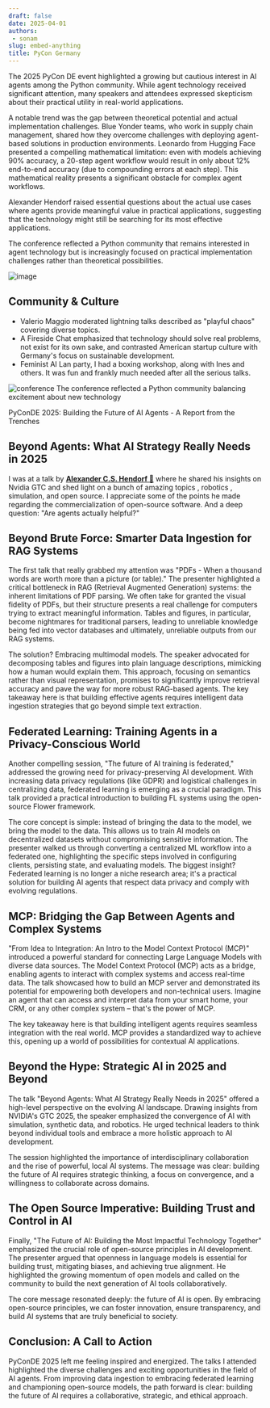 ```yaml
---
draft: false 
date: 2025-04-01
authors: 
 - sonam
slug: embed-anything
title: PyCon Germany
---
```

The 2025 PyCon DE event highlighted a growing but cautious interest in AI agents among the Python community. While agent technology received significant attention, many speakers and attendees expressed skepticism about their practical utility in real-world applications.

<!-- more -->

A notable trend was the gap between theoretical potential and actual implementation challenges. Blue Yonder teams, who work in supply chain management, shared how they overcome challenges with deploying agent-based solutions in production environments. Leonardo from Hugging Face presented a compelling mathematical limitation: even with models achieving 90% accuracy, a 20-step agent workflow would result in only about 12% end-to-end accuracy (due to compounding errors at each step). This mathematical reality presents a significant obstacle for complex agent workflows.

Alexander Hendorf raised essential questions about the actual use cases where agents provide meaningful value in practical applications, suggesting that the technology might still be searching for its most effective applications.

The conference reflected a Python community that remains interested in agent technology but is increasingly focused on practical implementation challenges rather than theoretical possibilities.

![image](https://royal-hygienic-522.notion.site/image/attachment%3A6a43f65c-8807-4e65-9125-962d1c95cc2e%3Aimage.png?table=block&id=1e281b6a-6bbe-80fc-9a9a-eac2c50c3580&spaceId=f1bf59bf-2c3f-4b4d-a5f9-109d041ef45a&width=1420&userId=&cache=v2)

## Community & Culture

- Valerio Maggio moderated lightning talks described as "playful chaos" covering diverse topics.
- A Fireside Chat emphasized that technology should solve real problems, not exist for its own sake, and contrasted American startup culture with Germany's focus on sustainable development.
- Feminist AI Lan party, I had a boxing workshop, along with Ines and others. It was fun and frankly much needed after all the serious talks.

![conference](https://royal-hygienic-522.notion.site/image/attachment%3A792c99e7-fa4d-4e62-b852-86061b208da9%3Aimage.png?table=block&id=1e281b6a-6bbe-806e-b5c0-cab0b640a0d3&spaceId=f1bf59bf-2c3f-4b4d-a5f9-109d041ef45a&width=2000&userId=&cache=v2)
The conference reflected a Python community balancing excitement about new technology

PyConDE 2025: Building the Future of AI Agents - A Report from the Trenches

## **Beyond Agents: What AI Strategy Really Needs in 2025**

I was at a talk by [**Alexander C.S. Hendorf 👋**](https://www.linkedin.com/in/hendorf/) where he shared his insights on Nvidia GTC and shed light on a bunch of amazing topics , robotics , simulation, and open source. I appreciate some of the points he made regarding the commercialization of open-source software. And a deep question: "Are agents actually helpful?"

## Beyond Brute Force: Smarter Data Ingestion for RAG Systems

The first talk that really grabbed my attention was "PDFs - When a thousand words are worth more than a picture (or table)." The presenter highlighted a critical bottleneck in RAG (Retrieval Augmented Generation) systems: the inherent limitations of PDF parsing. We often take for granted the visual fidelity of PDFs, but their structure presents a real challenge for computers trying to extract meaningful information. Tables and figures, in particular, become nightmares for traditional parsers, leading to unreliable knowledge being fed into vector databases and ultimately, unreliable outputs from our RAG systems.

The solution? Embracing multimodal models. The speaker advocated for decomposing tables and figures into plain language descriptions, mimicking how a human would explain them. This approach, focusing on semantics rather than visual representation, promises to significantly improve retrieval accuracy and pave the way for more robust RAG-based agents. The key takeaway here is that building effective agents requires intelligent data ingestion strategies that go beyond simple text extraction.

## Federated Learning: Training Agents in a Privacy-Conscious World

Another compelling session, "The future of AI training is federated," addressed the growing need for privacy-preserving AI development. With increasing data privacy regulations (like GDPR) and logistical challenges in centralizing data, federated learning is emerging as a crucial paradigm. This talk provided a practical introduction to building FL systems using the open-source Flower framework.

The core concept is simple: instead of bringing the data to the model, we bring the model to the data. This allows us to train AI models on decentralized datasets without compromising sensitive information. The presenter walked us through converting a centralized ML workflow into a federated one, highlighting the specific steps involved in configuring clients, persisting state, and evaluating models. The biggest insight? Federated learning is no longer a niche research area; it's a practical solution for building AI agents that respect data privacy and comply with evolving regulations.

## MCP: Bridging the Gap Between Agents and Complex Systems

"From Idea to Integration: An Intro to the Model Context Protocol (MCP)" introduced a powerful standard for connecting Large Language Models with diverse data sources. The Model Context Protocol (MCP) acts as a bridge, enabling agents to interact with complex systems and access real-time data. The talk showcased how to build an MCP server and demonstrated its potential for empowering both developers and non-technical users. Imagine an agent that can access and interpret data from your smart home, your CRM, or any other complex system – that's the power of MCP.

The key takeaway here is that building intelligent agents requires seamless integration with the real world. MCP provides a standardized way to achieve this, opening up a world of possibilities for contextual AI applications.

## Beyond the Hype: Strategic AI in 2025 and Beyond

The talk "Beyond Agents: What AI Strategy Really Needs in 2025" offered a high-level perspective on the evolving AI landscape. Drawing insights from NVIDIA's GTC 2025, the speaker emphasized the convergence of AI with simulation, synthetic data, and robotics. He urged technical leaders to think beyond individual tools and embrace a more holistic approach to AI development.

The session highlighted the importance of interdisciplinary collaboration and the rise of powerful, local AI systems. The message was clear: building the future of AI requires strategic thinking, a focus on convergence, and a willingness to collaborate across domains.

## The Open Source Imperative: Building Trust and Control in AI

Finally, "The Future of AI: Building the Most Impactful Technology Together" emphasized the crucial role of open-source principles in AI development. The presenter argued that openness in language models is essential for building trust, mitigating biases, and achieving true alignment. He highlighted the growing momentum of open models and called on the community to build the next generation of AI tools collaboratively.

The core message resonated deeply: the future of AI is open. By embracing open-source principles, we can foster innovation, ensure transparency, and build AI systems that are truly beneficial to society.

## Conclusion: A Call to Action

PyConDE 2025 left me feeling inspired and energized. The talks I attended highlighted the diverse challenges and exciting opportunities in the field of AI agents. From improving data ingestion to embracing federated learning and championing open-source models, the path forward is clear: building the future of AI requires a collaborative, strategic, and ethical approach.